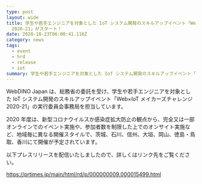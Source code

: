 ```yaml
---
type: post
layout: wide
title: 学生や若手エンジニアを対象とした IoT システム開発のスキルアップイベント「Web×IoTメイカーズチャレンジ
  2020-21」がスタート！
date: 2020-10-23T06:00:41.116Z
category: news
tags:
  - event
  - hrd
  - release
  - iot
summary: 学生や若手エンジニアを対象とした IoT システム開発のスキルアップイベント「Web×IoTメイカーズチャレンジ 2020-21」がスタート！
---
```

WebDINO Japan は、総務省の委託を受け、学生や若手エンジニアを対象とした IoT システム開発のスキルアップイベント「Web×IoT メイカーズチャレンジ 2020-21」の実行委員会事務局を担当しています。

2020 年度は、新型コロナウイルスか感染症拡大防止の観点から、完全又は一部オンラインでのイベント実施や、参加者数を制限した上でのオンサイト実施など、地域毎に異なる開催スタイルで、茨城、石川、信州、大垣、岡山、徳島・鳥取、香川にて開催が予定されています。

以下プレスリリースを配信いたしましたので、詳しくはリンク先をご覧ください。

https://prtimes.jp/main/html/rd/p/000000009.000015499.html
